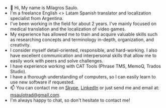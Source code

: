 - 👋 Hi, My name is Milagros Saulo.
- I'm a freelance English <> Latam Spanish translator and localization specialist from Argentina.
- I've been working in the field for about 2 years. I've mainly focused on medical translation and the localization of video games.
- My experience has allowed me to train and acquire valuable skills such as researching concepts and terminology in-depth, organization, and creativity.
- I consider myself detail-oriented, responsible, and hard-working. I also have excellent communication and interpersonal skills that allow me to easily work with peers and solve challenges.
- I have experience working with CAT Tools (Phrase TMS, MemoQ, Trados Studio).
- I have a thorough understanding of computers, so I can easily learn to use new software if requested.
- 📫 You can contact me on [Skype]([url](https://join.skype.com/invite/fO6a2xsA2NjF)), [LinkedIn]([url](https://www.linkedin.com/in/msaulotrad/?locale=en_US)) or just send me and email at: [msaulotrad@gmail.com](mailto:msaulotrad@gmail.com).
- I'm always happy to chat, so don't hesitate to contact me!
